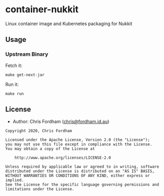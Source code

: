 # container-nukkit
Linux container image and Kubernetes packaging for Nukkit

## Usage

### Upstream Binary

Fetch it:

```
make get-next-jar
```

Run it:

```
make run
```

## License

- Author: Chris Fordham (<chris@fordham.id.au>)

```text
Copyright 2020, Chris Fordham

Licensed under the Apache License, Version 2.0 (the "License");
you may not use this file except in compliance with the License.
You may obtain a copy of the License at

    http://www.apache.org/licenses/LICENSE-2.0

Unless required by applicable law or agreed to in writing, software
distributed under the License is distributed on an "AS IS" BASIS,
WITHOUT WARRANTIES OR CONDITIONS OF ANY KIND, either express or implied.
See the License for the specific language governing permissions and
limitations under the License.
```
